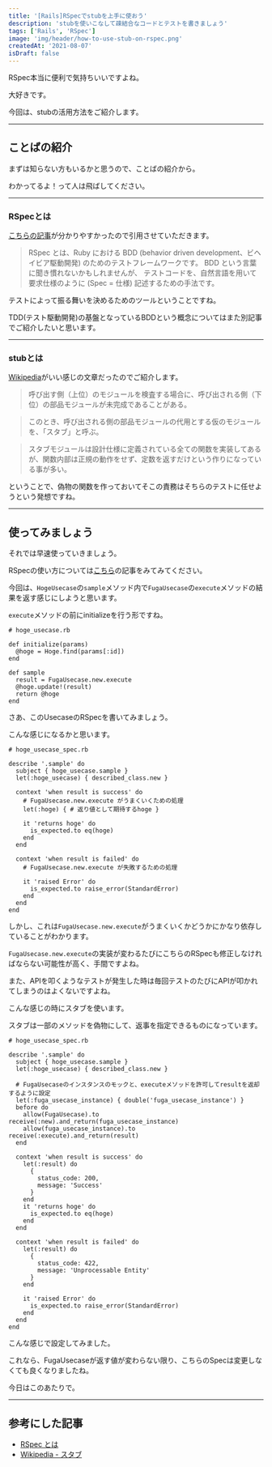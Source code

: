```yaml
---
title: '[Rails]RSpecでstubを上手に使おう'
description: 'stubを使いこなして疎結合なコードとテストを書きましょう'
tags: ['Rails', 'RSpec']
image: 'img/header/how-to-use-stub-on-rspec.png'
createdAt: '2021-08-07'
isDraft: false
---
```


RSpec本当に便利で気持ちいいですよね。

大好きです。

今回は、stubの活用方法をご紹介します。

-------

<!--more-->

## ことばの紹介

まずは知らない方もいるかと思うので、ことばの紹介から。

わかってるよ！って人は飛ばしてください。

-------

### RSpecとは

[こちらの記事](https://machiiro.github.io/bootcamp/rspec/base/01_about.html)が分かりやすかったので引用させていただきます。

> RSpec とは、Ruby における BDD (behavior driven development、ビヘイビア駆動開発) のためのテストフレームワークです。 BDD という言葉に聞き慣れないかもしれませんが、 テストコードを、自然言語を用いて要求仕様のように (Spec = 仕様) 記述するための手法です。

テストによって振る舞いを決めるためのツールということですね。

TDD(テスト駆動開発)の基盤となっているBDDという概念についてはまた別記事でご紹介したいと思います。

-------

### stubとは

[Wikipedia](https://ja.wikipedia.org/wiki/%E3%82%B9%E3%82%BF%E3%83%96)がいい感じの文章だったのでご紹介します。

> 呼び出す側（上位）のモジュールを検査する場合に、呼び出される側（下位）の部品モジュールが未完成であることがある。

> このとき、呼び出される側の部品モジュールの代用とする仮のモジュールを、「スタブ」と呼ぶ。

> スタブモジュールは設計仕様に定義されている全ての関数を実装してあるが、関数内部は正規の動作をせず、定数を返すだけという作りになっている事が多い。

ということで、偽物の関数を作っておいてそこの責務はそちらのテストに任せようという発想ですね。

-------

## 使ってみましょう

それでは早速使っていきましょう。

RSpecの使い方については[こちら](../../blog/how-to-use-rspec/)の記事をみてみてください。

今回は、`HogeUsecase`の`sample`メソッド内で`FugaUsecase`の`execute`メソッドの結果を返す感じにしようと思います。

`execute`メソッドの前にinitializeを行う形ですね。

```
# hoge_usecase.rb

def initialize(params)
  @hoge = Hoge.find(params[:id])
end

def sample
  result = FugaUsecase.new.execute
  @hoge.update!(result)
  return @hoge
end
```

さあ、このUsecaseのRSpecを書いてみましょう。

こんな感じになるかと思います。

```
# hoge_usecase_spec.rb

describe '.sample' do
  subject { hoge_usecase.sample }
  let(:hoge_usecase) { described_class.new }

  context 'when result is success' do
    # FugaUsecase.new.execute がうまくいくための処理
    let(:hoge) { # 返り値として期待するhoge }

    it 'returns hoge' do
      is_expected.to eq(hoge)
    end
  end

  context 'when result is failed' do
    # FugaUsecase.new.execute が失敗するための処理

    it 'raised Error' do
      is_expected.to raise_error(StandardError)
    end
  end
end

```

しかし、これは`FugaUsecase.new.execute`がうまくいくかどうかにかなり依存していることがわかります。

`FugaUsecase.new.execute`の実装が変わるたびにこちらのRSpecも修正しなければならない可能性が高く、手間ですよね。

また、APIを叩くようなテストが発生した時は毎回テストのたびにAPIが叩かれてしまうのはよくないですよね。

こんな感じの時にスタブを使います。

スタブは一部のメソッドを偽物にして、返事を指定できるものになっています。

```
# hoge_usecase_spec.rb

describe '.sample' do
  subject { hoge_usecase.sample }
  let(:hoge_usecase) { described_class.new }
  
  # FugaUsecaseのインスタンスのモックと、executeメソッドを許可してresultを返却するように設定
  let(:fuga_usecase_instance) { double('fuga_usecase_instance') }
  before do
    allow(FugaUsecase).to receive(:new).and_return(fuga_usecase_instance)
    allow(fuga_usecase_instance).to receive(:execute).and_return(result)
  end

  context 'when result is success' do
    let(:result) do
      {
        status_code: 200,
        message: 'Success'
      }
    end
    it 'returns hoge' do
      is_expected.to eq(hoge)
    end
  end

  context 'when result is failed' do
    let(:result) do
      {
        status_code: 422,
        message: 'Unprocessable Entity'
      }
    end

    it 'raised Error' do
      is_expected.to raise_error(StandardError)
    end
  end
end

```

こんな感じで設定してみました。

これなら、FugaUsecaseが返す値が変わらない限り、こちらのSpecは変更しなくても良くなりましたね。

今日はこのあたりで。

-------

## 参考にした記事

- [RSpec とは](https://machiiro.github.io/bootcamp/rspec/base/01_about.html)
- [Wikipedia - スタブ](https://ja.wikipedia.org/wiki/%E3%82%B9%E3%82%BF%E3%83%96)

